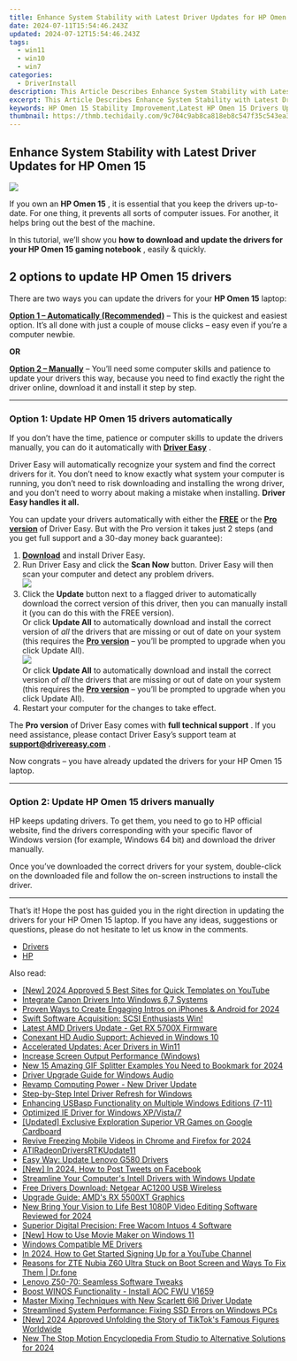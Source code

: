 ```yaml
---
title: Enhance System Stability with Latest Driver Updates for HP Omen 15
date: 2024-07-11T15:54:46.243Z
updated: 2024-07-12T15:54:46.243Z
tags:
  - win11
  - win10
  - win7
categories:
  - DriverInstall
description: This Article Describes Enhance System Stability with Latest Driver Updates for HP Omen 15
excerpt: This Article Describes Enhance System Stability with Latest Driver Updates for HP Omen 15
keywords: HP Omen 15 Stability Improvement,Latest HP Omen 15 Drivers Updates,HP System Optimization Tips,Omen 15 Drivers Update Benefits,HP Omen 15 Hardware Updates,HP Drivers Update Guide,System Stability HP Omen 15
thumbnail: https://thmb.techidaily.com/9c704c9ab8ca818eb8c547f35c543ea321e006214fab450eba00af5408d5f618.jpg
---
```


## Enhance System Stability with Latest Driver Updates for HP Omen 15

![](https://images.drivereasy.com/wp-content/uploads/2021/05/center_facing.png)

 If you own an **HP Omen 15** , it is essential that you keep the drivers up-to-date. For one thing, it prevents all sorts of computer issues. For another, it helps bring out the best of the machine.

 In this tutorial, we’ll show you   **how to download and update the drivers for your HP Omen 15 gaming notebook** , easily & quickly.

## 2 options to update **HP Omen 15** drivers

 There are two ways you can update the drivers for your **HP Omen 15** laptop:

**[Option 1 – Automatically (Recommended)](#O1)**  – This is the quickest and easiest option. It’s all done with just a couple of mouse clicks – easy even if you’re a computer newbie.

**OR**

[**Option 2 – Manually**](#O2) – You’ll need some computer skills and patience to update your drivers this way, because you need to find exactly the right the driver online, download it and install it step by step.

---

### Option 1: Update HP Omen 15 drivers automatically

 If you don’t have the time, patience or computer skills to update the drivers manually, you can do it automatically with [](https://tools.techidaily.com/drivereasy/download/) **[Driver Easy](https://tools.techidaily.com/drivereasy/download/)**  .

 Driver Easy will automatically recognize your system and find the correct drivers for it. You don’t need to know exactly what system your computer is running, you don’t need to risk downloading and installing the wrong driver, and you don’t need to worry about making a mistake when installing. **Driver Easy handles it all.**

 You can update your drivers automatically with either the [](https://tools.techidaily.com/drivereasy/download/) **[FREE](https://tools.techidaily.com/drivereasy/download/)**  or the **[Pro version](https://tools.techidaily.com/drivereasy/download/)**  of Driver Easy. But with the Pro version it takes just 2 steps (and you get full support and a 30-day money back guarantee):

1. [**Download**](https://tools.techidaily.com/drivereasy/download/) and install Driver Easy.
2. Run Driver Easy and click the **Scan Now** button. Driver Easy will then scan your computer and detect any problem drivers.  
![](https://images.drivereasy.com/wp-content/uploads/2020/12/last-scan-never.png)
3. Click the **Update**  button next to a flagged driver to automatically download the correct version of this driver, then you can manually install it (you can do this with the FREE version).  
 Or click **Update All** to automatically download and install the correct version of _all_ the drivers that are missing or out of date on your system (this requires the **[Pro version](https://tools.techidaily.com/drivereasy/download/)**  – you’ll be prompted to upgrade when you click Update All).  
![](https://images.drivereasy.com/wp-content/uploads/2020/11/de-pro-3070-update-all.jpg)  
 Or click **Update All** to automatically download and install the correct version of _all_ the drivers that are missing or out of date on your system (this requires the [**Pro version**](https://tools.techidaily.com/drivereasy/download/) – you’ll be prompted to upgrade when you click Update All).
4. Restart your computer for the changes to take effect.

 The **Pro version** of Driver Easy comes with **full technical support** . If you need assistance, please contact Driver Easy’s support team at [**support@drivereasy.com**](mailto:support@drivereasy.com) .

 Now congrats – you have already updated the drivers for your HP Omen 15 laptop.

---

### Option 2: Update HP Omen 15 drivers manually

 HP keeps updating drivers. To get them, you need to go to HP official website, find the drivers corresponding with your specific flavor of Windows version (for example, Windows 64 bit) and download the driver manually.

 Once you’ve downloaded the correct drivers for your system, double-click on the downloaded file and follow the on-screen instructions to install the driver.

---

 That’s it! Hope the post has guided you in the right direction in updating the drivers for your HP Omen 15 laptop. If you have any ideas, suggestions or questions, please do not hesitate to let us know in the comments.

* [Drivers](https://tools.techidaily.com/drivereasy/download/)
* [HP](https://tools.techidaily.com/drivereasy/download/)

<ins class="adsbygoogle"
     style="display:block"
     data-ad-format="autorelaxed"
     data-ad-client="ca-pub-7571918770474297"
     data-ad-slot="1223367746"></ins>



<ins class="adsbygoogle"
     style="display:block"
     data-ad-client="ca-pub-7571918770474297"
     data-ad-slot="8358498916"
     data-ad-format="auto"
     data-full-width-responsive="true"></ins>



<span class="atpl-alsoreadstyle">Also read:</span>
<div><ul>
<li><a href="https://youtube-zero.techidaily.com/024-approved-5-best-sites-for-quick-templates-on-youtube/"><u>[New] 2024 Approved  5 Best Sites for Quick Templates on YouTube</u></a></li>
<li><a href="https://driver-install.techidaily.com/integrate-canon-drivers-into-windows-67-systems/"><u>Integrate Canon Drivers Into Windows 6,7 Systems</u></a></li>
<li><a href="https://facebook-video-footage.techidaily.com/proven-ways-to-create-engaging-intros-on-iphones-and-android-for-2024/"><u>Proven Ways to Create Engaging Intros on iPhones & Android for 2024</u></a></li>
<li><a href="https://driver-install.techidaily.com/1720061823360-swift-software-acquisition-scsi-enthusiasts-win/"><u>Swift Software Acquisition: SCSI Enthusiasts Win!</u></a></li>
<li><a href="https://driver-install.techidaily.com/latest-amd-drivers-update-get-rx-5700x-firmware/"><u>Latest AMD Drivers Update - Get RX 5700X Firmware</u></a></li>
<li><a href="https://driver-install.techidaily.com/conexant-hd-audio-support-achieved-in-windows-10/"><u>Conexant HD Audio Support: Achieved in Windows 10</u></a></li>
<li><a href="https://driver-install.techidaily.com/accelerated-updates-acer-drivers-in-win11/"><u>Accelerated Updates: Acer Drivers in Win11</u></a></li>
<li><a href="https://driver-install.techidaily.com/increase-screen-output-performance-windows/"><u>Increase Screen Output Performance (Windows)</u></a></li>
<li><a href="https://ai-video-editing.techidaily.com/new-15-amazing-gif-splitter-examples-you-need-to-bookmark-for-2024/"><u>New 15 Amazing GIF Splitter Examples You Need to Bookmark for 2024</u></a></li>
<li><a href="https://driver-install.techidaily.com/driver-upgrade-guide-for-windows-audio/"><u>Driver Upgrade Guide for Windows Audio</u></a></li>
<li><a href="https://driver-install.techidaily.com/revamp-computing-power-new-driver-update/"><u>Revamp Computing Power - New Driver Update</u></a></li>
<li><a href="https://driver-install.techidaily.com/step-by-step-intel-driver-refresh-for-windows/"><u>Step-by-Step Intel Driver Refresh for Windows</u></a></li>
<li><a href="https://driver-install.techidaily.com/enhancing-usbasp-functionality-on-multiple-windows-editions-7-11/"><u>Enhancing USBasp Functionality on Multiple Windows Editions (7-11)</u></a></li>
<li><a href="https://driver-install.techidaily.com/optimized-ie-driver-for-windows-xpvista7/"><u>Optimized IE Driver for Windows XP/Vista/7</u></a></li>
<li><a href="https://some-knowledge.techidaily.com/updated-exclusive-exploration-superior-vr-games-on-google-cardboard/"><u>[Updated] Exclusive Exploration  Superior VR Games on Google Cardboard</u></a></li>
<li><a href="https://facebook-videos.techidaily.com/revive-freezing-mobile-videos-in-chrome-and-firefox-for-2024/"><u>Revive Freezing Mobile Videos in Chrome and Firefox for 2024</u></a></li>
<li><a href="https://driver-install.techidaily.com/atiradeondriversrtkupdate11/"><u>ATIRadeonDriversRTKUpdate11</u></a></li>
<li><a href="https://driver-install.techidaily.com/easy-way-update-lenovo-g580-drivers/"><u>Easy Way: Update Lenovo G580 Drivers</u></a></li>
<li><a href="https://facebook-video-recording.techidaily.com/new-in-2024-how-to-post-tweets-on-facebook/"><u>[New] In 2024, How to Post Tweets on Facebook</u></a></li>
<li><a href="https://driver-install.techidaily.com/streamline-your-computers-intell-drivers-with-windows-update/"><u>Streamline Your Computer's Intell Drivers with Windows Update</u></a></li>
<li><a href="https://driver-install.techidaily.com/free-drivers-download-netgear-ac1200-usb-wireless/"><u>Free Drivers Download: Netgear AC1200 USB Wireless</u></a></li>
<li><a href="https://driver-install.techidaily.com/upgrade-guide-amds-rx-5500xt-graphics/"><u>Upgrade Guide: AMD's RX 5500XT Graphics</u></a></li>
<li><a href="https://video-ai-editor.techidaily.com/new-bring-your-vision-to-life-best-1080p-video-editing-software-reviewed-for-2024/"><u>New Bring Your Vision to Life Best 1080P Video Editing Software Reviewed for 2024</u></a></li>
<li><a href="https://driver-install.techidaily.com/superior-digital-precision-free-wacom-intuos-4-software/"><u>Superior Digital Precision: Free Wacom Intuos 4 Software</u></a></li>
<li><a href="https://extra-guidance.techidaily.com/new-how-to-use-movie-maker-on-windows-11/"><u>[New] How to Use Movie Maker on Windows 11</u></a></li>
<li><a href="https://driver-install.techidaily.com/windows-compatible-me-drivers/"><u>Windows Compatible ME Drivers</u></a></li>
<li><a href="https://youtube-stream.techidaily.com/in-2024-how-to-get-started-signing-up-for-a-youtube-channel/"><u>In 2024, How to Get Started  Signing Up for a YouTube Channel</u></a></li>
<li><a href="https://howto.techidaily.com/reasons-for-zte-nubia-z60-ultra-stuck-on-boot-screen-and-ways-to-fix-them-drfone-by-drfone-fix-android-problems-fix-android-problems/"><u>Reasons for ZTE Nubia Z60 Ultra Stuck on Boot Screen and Ways To Fix Them | Dr.fone</u></a></li>
<li><a href="https://driver-install.techidaily.com/lenovo-z50-70-seamless-software-tweaks/"><u>Lenovo Z50-70: Seamless Software Tweaks</u></a></li>
<li><a href="https://driver-install.techidaily.com/boost-winos-functionality-install-aoc-fwu-v1659/"><u>Boost WINOS Functionality - Install AOC FWU V1659</u></a></li>
<li><a href="https://driver-install.techidaily.com/master-mixing-techniques-with-new-scarlett-6i6-driver-update/"><u>Master Mixing Techniques with New Scarlett 6I6 Driver Update</u></a></li>
<li><a href="https://driver-install.techidaily.com/streamlined-system-performance-fixing-ssd-errors-on-windows-pcs/"><u>Streamlined System Performance: Fixing SSD Errors on Windows PCs</u></a></li>
<li><a href="https://tiktok-clips.techidaily.com/new-2024-approved-unfolding-the-story-of-tiktoks-famous-figures-worldwide/"><u>[New] 2024 Approved  Unfolding the Story of TikTok's Famous Figures Worldwide</u></a></li>
<li><a href="https://ai-driven-video-production.techidaily.com/new-the-stop-motion-encyclopedia-from-studio-to-alternative-solutions-for-2024/"><u>New The Stop Motion Encyclopedia From Studio to Alternative Solutions for 2024</u></a></li>
</ul></div>
